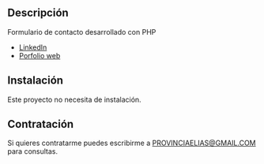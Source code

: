 ## Descripción 
Formulario de contacto desarrollado con PHP
* [LinkedIn](www.linkedin.com/in/alejandro-vega-792817243) 
* [Porfolio web](https://avh75.github.io/) 
## Instalación 
Este proyecto no necesita de instalación.

## Contratación 
Si quieres contratarme puedes escribirme a PROVINCIAELIAS@GMAIL.COM para consultas. 
